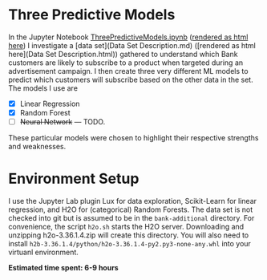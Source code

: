 # Three Predictive Models 

In the Jupyter Notebook [ThreePredictiveModels.ipynb](ThreePredictiveModels.ipynb) ([rendered as html here](ThreePredictiveModels.html)) I investigate a [data set](Data Set Description.md) ([rendered as html here](Data Set Description.html)) gathered to understand which Bank customers are likely to subscribe to a product when targeted during an advertisement campaign. I then create three very different ML models to predict which customers will subscribe based on the other data in the set. The models I use are

 - [X] Linear Regression
 - [X] Random Forest
 - [ ] ~~Neural Network~~  — TODO.

 These particular models were chosen to highlight their respective strengths and weaknesses.

 # Environment Setup

 I use the Jupyter Lab plugin Lux for data exploration, Scikit-Learn for linear regression, and H2O for (categorical) Random Forests. The data set is not checked into git but is assumed to be in the `bank-additional` directory. For convenience, the script `h2o.sh` starts the H2O server. Downloading and unzipping h2o-3.36.1.4.zip will create this directory. You will also need to install `h2b-3.36.1.4/python/h2o-3.36.1.4-py2.py3-none-any.whl` into your virtuanl environment.

**Estimated time spent: 6-9 hours**